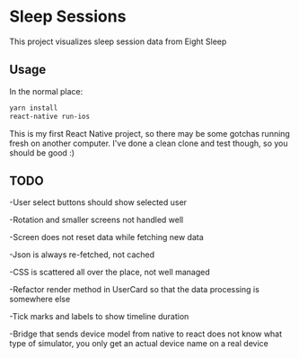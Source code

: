 # Sleep Sessions

This project visualizes sleep session data from Eight Sleep


## Usage
In the normal place:
```bash
yarn install
react-native run-ios
```
This is my first React Native project, so there may be some gotchas running fresh on another computer. I've done a clean clone and test though, so you should be good :)

## TODO

-User select buttons should show selected user

-Rotation and smaller screens not handled well

-Screen does not reset data while fetching new data

-Json is always re-fetched, not cached

-CSS is scattered all over the place, not well managed

-Refactor render method in UserCard so that the data processing is somewhere else

-Tick marks and labels to show timeline duration

-Bridge that sends device model from native to react does not know what type of simulator, you only get an actual device name on a real device

